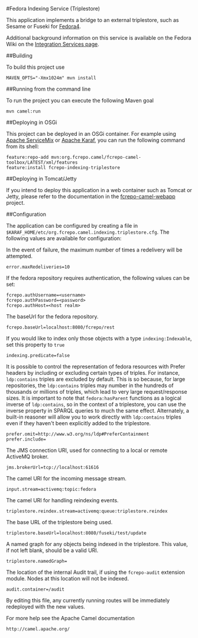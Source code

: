#Fedora Indexing Service (Triplestore)

This application implements a bridge to an external triplestore,
such as Sesame or Fuseki for [Fedora4](http://fcrepo.org).

Additional background information on this service is available on the Fedora Wiki on the
[Integration Services page](https://wiki.duraspace.org/display/FEDORA4x/Integration+Services).

##Building

To build this project use

    MAVEN_OPTS="-Xmx1024m" mvn install

##Running from the command line

To run the project you can execute the following Maven goal

    mvn camel:run

##Deploying in OSGi

This project can be deployed in an OSGi container. For example using
[Apache ServiceMix](http://servicemix.apache.org/) or 
[Apache Karaf](http://karaf.apache.org), you can run the following
command from its shell:

    feature:repo-add mvn:org.fcrepo.camel/fcrepo-camel-toolbox/LATEST/xml/features
    feature:install fcrepo-indexing-triplestore

##Deploying in Tomcat/Jetty

If you intend to deploy this application in a web container such as Tomcat or Jetty,
please refer to the documentation in the
[fcrepo-camel-webapp](https://github.com/fcrepo4-labs/fcrepo-camel-webapp)
project.

##Configuration

The application can be configured by creating a file in
`$KARAF_HOME/etc/org.fcrepo.camel.indexing.triplestore.cfg`. The following
values are available for configuration:

In the event of failure, the maximum number of times a redelivery will be attempted.

    error.maxRedeliveries=10

If the fedora repository requires authentication, the following values
can be set:

    fcrepo.authUsername=<username>
    fcrepo.authPassword=<password>
    fcrepo.authHost=<host realm>

The baseUrl for the fedora repository.

    fcrepo.baseUrl=localhost:8080/fcrepo/rest

If you would like to index only those objects with a type `indexing:Indexable`,
set this property to `true`

    indexing.predicate=false

It is possible to control the representation of fedora resources with Prefer headers
by including or excluding certain types of triples. For instance, `ldp:contains` triples
are excluded by default. This is so because, for large repositories, the `ldp:contains` triples
may number in the hundreds of thousands or millions of triples, which lead to very large
request/response sizes. It is important to note that `fedora:hasParent` functions as a logical
inverse of `ldp:contains`, so in the context of a triplestore, you can use the inverse
property in SPARQL queries to much the same effect. Alternately, a built-in reasoner will
allow you to work directly with `ldp:contains` triples even if they haven't been explicitly
added to the triplestore.

    prefer.omit=http://www.w3.org/ns/ldp#PreferContainment
    prefer.include=

The JMS connection URI, used for connecting to a local or remote ActiveMQ broker.

    jms.brokerUrl=tcp://localhost:61616

The camel URI for the incoming message stream.

    input.stream=activemq:topic:fedora

The camel URI for handling reindexing events.

    triplestore.reindex.stream=activemq:queue:triplestore.reindex

The base URL of the triplestore being used.

    triplestore.baseUrl=localhost:8080/fuseki/test/update

A named graph for any objects being indexed in the triplestore. This value, if
not left blank, should be a valid URI.

    triplestore.namedGraph=

The location of the internal Audit trail, if using the `fcrepo-audit` extension module.
Nodes at this location will not be indexed.

    audit.container=/audit

By editing this file, any currently running routes will be immediately redeployed
with the new values.

For more help see the Apache Camel documentation

    http://camel.apache.org/

